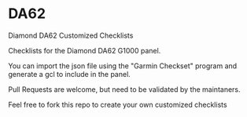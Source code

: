 # DA62
Diamond DA62 Customized Checklists

Checklists for the Diamond DA62 G1000 panel.

You can import the json file using the "Garmin Checkset" program and generate a gcl to include in the panel.

Pull Requests are welcome, but need to be validated by the maintaners.

Feel free to fork this repo to create your own customized checklists
